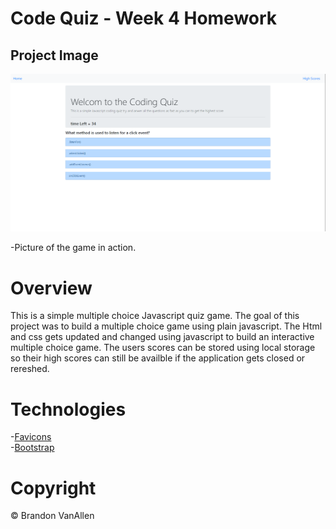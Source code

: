 # Code Quiz - Week 4 Homework
## Project Image
<img src="Assests/images/project-img.png">

-Picture of the game in action.

# Overview

This is a simple multiple choice Javascript quiz game. The goal of this project was to build a multiple choice game using plain javascript. The Html and css gets updated and changed using javascript to build an interactive multiple choice game. The users scores can be stored using local storage so their high scores can still be availble if the application gets closed or rereshed.

# Technologies 
-[Favicons](https://favicon.io/)<br />
-[Bootstrap](https://getbootstrap.com/)

# Copyright 
© Brandon VanAllen